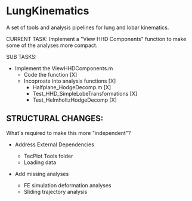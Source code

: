 # LungKinematics
A set of tools and analysis pipelines for lung and lobar kinematics.

CURRENT TASK:
Implement a "View HHD Components" function to make some of the analyses more compact.


SUB TASKS:
- Implement the ViewHHDComponents.m
  - Code the function [X]
  - Incoproate into analysis functions [X]
    - Halfplane_HodgeDecomp.m [X]
    - Test_HHD_SimpleLobeTransformations [X]
    - Test_HelmholtzHodgeDecomp [X]

STRUCTURAL CHANGES:
- 

What's required to make this more "independent"?
- Address External Dependencies
	- TecPlot Tools folder
	- Loading data

- Add missing analyses
	- FE simulation deformation analyses
	- Sliding trajectory analysis